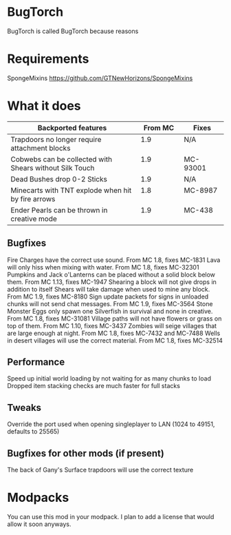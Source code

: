 # BugTorch

BugTorch is called BugTorch because reasons

# Requirements

SpongeMixins
https://github.com/GTNewHorizons/SpongeMixins

# What it does

<table width="100%">
  <thead>
    <tr>
      <th width="60%">Backported features</th>
      <th width="20%">From MC</th>
      <th width="20%">Fixes</th>
    </tr>
  </thead>
  <tbody>
    <tr>
      <td valign="top">Trapdoors no longer require attachment blocks</td>
      <td valign="top">1.9</td>
      <td valign="top">N/A</td>
    </tr>
    <tr>
      <td valign="top">Cobwebs can be collected with Shears without Silk Touch</td>
      <td valign="top">1.9</td>
      <td valign="top">MC-93001</td>
    </tr>
    <tr>
      <td valign="top">Dead Bushes drop 0-2 Sticks</td>
      <td valign="top">1.9</td>
      <td valign="top">N/A</td>
    </tr>
    <tr>
      <td valign="top">Minecarts with TNT explode when hit by fire arrows</td>
      <td valign="top">1.8</td>
      <td valign="top">MC-8987</td>
    </tr>
    <tr>
      <td valign="top">Ender Pearls can be thrown in creative mode</td>
      <td valign="top">1.9</td>
      <td valign="top">MC-438</td>
    </tr>
  </tbody>
</table>

## Bugfixes
Fire Charges have the correct use sound. From MC 1.8, fixes MC-1831
Lava will only hiss when mixing with water. From MC 1.8, fixes MC-32301
Pumpkins and Jack o'Lanterns can be placed without a solid block below them. From MC 1.13, fixes MC-1947
Shearing a block will not give drops in addition to itself
Shears will take damage when used to mine any block. From MC 1.9, fixes MC-8180
Sign update packets for signs in unloaded chunks will not send chat messages. From MC 1.9, fixes MC-3564
Stone Monster Eggs only spawn one Silverfish in survival and none in creative. From MC 1.8, fixes MC-31081
Village paths will not have flowers or grass on top of them. From MC 1.10, fixes MC-3437
Zombies will seige villages that are large enough at night. From MC 1.8, fixes MC-7432 and MC-7488
Wells in desert villages will use the correct material. From MC 1.8, fixes MC-32514

## Performance
Speed up initial world loading by not waiting for as many chunks to load
Dropped item stacking checks are much faster for full stacks

## Tweaks
Override the port used when opening singleplayer to LAN (1024 to 49151, defaults to 25565)

## Bugfixes for other mods (if present)
The back of Gany's Surface trapdoors will use the correct texture

# Modpacks
You can use this mod in your modpack.
I plan to add a license that would allow it soon anyways.
